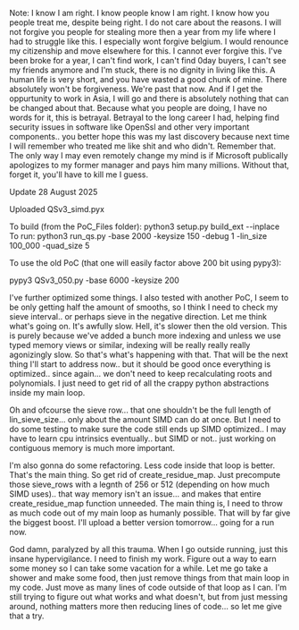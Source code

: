 Note: I know I am right. I know people know I am right. I know how you people treat me, despite being right. I do not care about the reasons. I will not forgive you people for stealing more then a year from my life where I had to struggle like this. I especially wont forgive belgium. I would renounce my citizenship and move elsewhere for this. I cannot ever forgive this. I've been broke for a year, I can't find work, I can't find 0day buyers, I can't see my friends anymore and I'm stuck, there is no dignity in living like this. A human life is very short, and you have wasted a good chunk of mine. There absolutely won't be forgiveness. We're past that now. And if I get the oppurtunity to work in Asia, I will go and there is absolutely nothing that can be changed about that. Because what you people are doing, I have no words for it, this is betrayal. Betrayal to the long career I had, helping find security issues in software like OpenSsl and other very important components.. you better hope this was my last discovery because next time I will remember who treated me like shit and who didn't. Remember that. The only way I may even remotely change my mind is if Microsoft publically apologizes to my former manager and pays him many millions. Without that, forget it, you'll have to kill me I guess.

Update 28 August 2025

Uploaded QSv3_simd.pyx 

To build (from the PoC_Files folder): python3 setup.py build_ext --inplace</br>
To run: python3 run_qs.py -base 2000 -keysize 150 -debug 1 -lin_size 100_000 -quad_size 5

To use the old PoC (that one will easily factor above 200 bit using pypy3):

pypy3 QSv3_050.py -base 6000 -keysize 200

I've further optimized some things. I also tested with another PoC, I seem to be only getting half the amount of smooths, so I think I need to check my sieve interval.. or perhaps sieve in the negative direction. Let me think what's going on.
It's awfully slow. Hell, it's slower then the old version. This is purely because we've added a bunch more indexing and unless we use typed memory views or similar, indexing will be really really really agonizingly slow. So that's what's happening with that.
That will be the next thing I'll start to address now.. but it should be good once everything is optimized.. since again... we don't need to keep recalculating roots and polynomials. I just need to get rid of all the crappy python abstractions inside my main loop.

Oh and ofcourse the sieve row... that one shouldn't be the full length of lin_sieve_size... only about the amount SIMD can do at once. But I need to do some testing to make sure the code still ends up SIMD optimized.. I may have to learn cpu intrinsics eventually.. but SIMD or not.. just working on contiguous memory is much more important.

I'm also gonna do some refactoring. Less code inside that loop is better. That's the main thing. So get rid of create_residue_map. Just precompute those sieve_rows with a legnth of 256 or 512 (depending on how much SIMD uses).. that way memory isn't an issue... and makes that entire create_residue_map function unneeded. The main thing is, I need to throw as much code out of my main loop as humanly possible. That will by far give the biggest boost. I'll upload a better version tomorrow... going for a run now.

God damn, paralyzed by all this trauma. When I go outside running, just this insane hypervigilance. I need to finish my work. Figure out a way to earn some money so I can take some vacation for a while. Let me go take a shower and make some food, then just remove things from that main loop in my code. Just move as many lines of code outside of that loop as I can. I'm still trying to figure out what works and what doesn't, but from just messing around, nothing matters more then reducing lines of code... so let me give that a try. 
